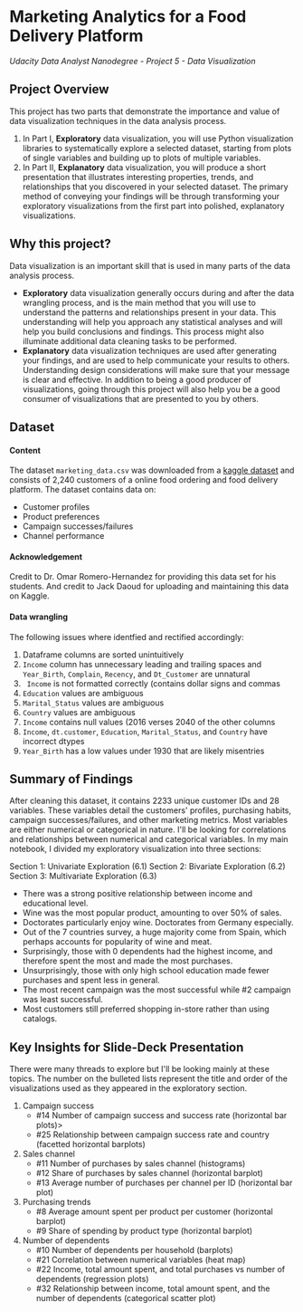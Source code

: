 # Marketing Analytics for a Food Delivery Platform
_Udacity Data Analyst Nanodegree - Project 5 - Data Visualization_

## Project Overview
This project has two parts that demonstrate the importance and value of data visualization techniques in the data analysis process.

1. In Part I, **Exploratory** data visualization, you will use Python visualization libraries to systematically explore a selected dataset, starting from plots of single variables and building up to plots of multiple variables.
2. In Part II, **Explanatory** data visualization, you will produce a short presentation that illustrates interesting properties, trends, and relationships that you discovered in your selected dataset. The primary method of conveying your findings will be through transforming your exploratory visualizations from the first part into polished, explanatory visualizations.

## Why this project?
Data visualization is an important skill that is used in many parts of the data analysis process.

- **Exploratory** data visualization generally occurs during and after the data wrangling process, and is the main method that you will use to understand the patterns and relationships present in your data. This understanding will help you approach any statistical analyses and will help you build conclusions and findings. This process might also illuminate additional data cleaning tasks to be performed.
- **Explanatory** data visualization techniques are used after generating your findings, and are used to help communicate your results to others. Understanding design considerations will make sure that your message is clear and effective. In addition to being a good producer of visualizations, going through this project will also help you be a good consumer of visualizations that are presented to you by others.


## Dataset

#### Content

The dataset `marketing_data.csv` was downloaded from a [kaggle dataset](https://www.kaggle.com/jackdaoud/marketing-data) and consists of 2,240 customers of a online food ordering and food delivery platform. The dataset contains data on:
- Customer profiles
- Product preferences
- Campaign successes/failures
- Channel performance

#### Acknowledgement

Credit to Dr. Omar Romero-Hernandez for providing this data set for his students. And credit to Jack Daoud for uploading and maintaining this data on Kaggle.

#### Data wrangling

The following issues where identfied and rectified accordingly:
1. Dataframe columns are sorted unintuitively
2. ` Income ` column has unnecessary leading and trailing spaces and `Year_Birth`, `Complain`, `Recency`, and `Dt_Customer` are unnatural
3. ` Income` is not formatted correctly (contains dollar signs and commas
4. `Education` values are ambiguous 
5. `Marital_Status` values are ambiguous
6. `Country` values are ambiguous
7. ` Income ` contains null values (2016 verses 2040 of the other columns
8. ` Income `, `dt.customer`, `Education`, `Marital_Status`, and `Country` have incorrect dtypes
9. `Year_Birth` has a low values under 1930 that are likely misentries


## Summary of Findings

After cleaning this dataset, it contains 2233 unique customer IDs and 28 variables. These variables detail the customers' profiles, purchasing habits, campaign successes/failures, and other marketing metrics. Most variables are either numerical or categorical in nature.
I'll be looking for correlations and relationships between numerical and categorical variables. In my main notebook, I divided my exploratory visualization into three sections:

Section 1: Univariate Exploration (6.1)
Section 2: Bivariate Exploration (6.2)
Section 3: Multivariate Exploration (6.3)

- There was a strong positive relationship between income and educational level.
- Wine was the most popular product, amounting to over 50% of sales. 
- Doctorates particularly enjoy wine. Doctorates from Germany especially. 
- Out of the 7 countries survey, a huge majority come from Spain, which perhaps accounts for popularity of wine and meat.
- Surprisingly, those with 0 dependents had the highest income, and therefore spent the most and made the most purchases.
- Unsurprisingly, those with only high school education made fewer purchases and spent less in general.
- The most recent campaign was the most successful while #2 campaign was least successful.
- Most customers still preferred shopping in-store rather than using catalogs.

## Key Insights for Slide-Deck Presentation

There were many threads to explore but I'll be looking mainly at these topics. The number on the bulleted lists represent the title and order of the visualizations used as they appeared in the exploratory section.

1. Campaign success
    - #14 Number of campaign success and success rate (horizontal bar plots)>
    - #25 Relationship between campaign success rate and country (facetted horizontal barplots)
2. Sales channel
    - #11 Number of purchases by sales channel (histograms)
    - #12 Share of purchases by sales channel (horizontal barplot)
    - #13 Average number of purchases per channel per ID (horizontal bar plot)
3. Purchasing trends
    - #8 Average amount spent per product per customer (horizontal barplot)
    - #9 Share of spending by product type (horizontal barplot)
4.  Number of dependents
    - #10 Number of dependents per household (barplots)
    - #21 Correlation between numerical variables (heat map)
    - #22 Income, total amount spent, and total purchases vs number of dependents (regression plots)
    - #32 Relationship between income, total amount spent, and the number of dependents (categorical scatter plot)

